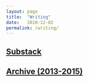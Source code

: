 ```yaml
---
layout: page
title:  "Writing"
date:   2018-12-02
permalink: /writing/
---
```


## [Substack](fototropik.substack.com)

## [Archive (2013-2015)](https://drive.google.com/file/d/1ui1wICEGyarLT85BL7D-XGL4GQRwSEtq/view?usp=drive_link)

